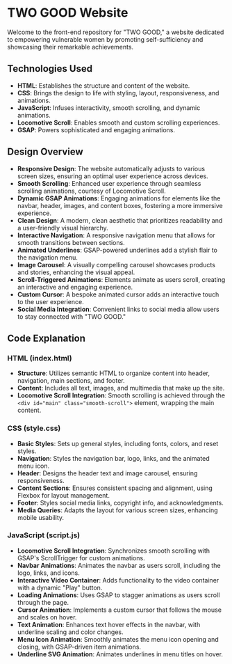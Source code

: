 # TWO GOOD Website

Welcome to the front-end repository for "TWO GOOD," a website dedicated to empowering vulnerable women by promoting self-sufficiency and showcasing their remarkable achievements.

## Technologies Used

- **HTML**: Establishes the structure and content of the website.
- **CSS**: Brings the design to life with styling, layout, responsiveness, and animations.
- **JavaScript**: Infuses interactivity, smooth scrolling, and dynamic animations.
- **Locomotive Scroll**: Enables smooth and custom scrolling experiences.
- **GSAP**: Powers sophisticated and engaging animations.

## Design Overview

- **Responsive Design**: The website automatically adjusts to various screen sizes, ensuring an optimal user experience across devices.
- **Smooth Scrolling**: Enhanced user experience through seamless scrolling animations, courtesy of Locomotive Scroll.
- **Dynamic GSAP Animations**: Engaging animations for elements like the navbar, header, images, and content boxes, fostering a more immersive experience.
- **Clean Design**: A modern, clean aesthetic that prioritizes readability and a user-friendly visual hierarchy.
- **Interactive Navigation**: A responsive navigation menu that allows for smooth transitions between sections.
- **Animated Underlines**: GSAP-powered underlines add a stylish flair to the navigation menu.
- **Image Carousel**: A visually compelling carousel showcases products and stories, enhancing the visual appeal.
- **Scroll-Triggered Animations**: Elements animate as users scroll, creating an interactive and engaging experience.
- **Custom Cursor**: A bespoke animated cursor adds an interactive touch to the user experience.
- **Social Media Integration**: Convenient links to social media allow users to stay connected with "TWO GOOD."

## Code Explanation

### HTML (index.html)
- **Structure**: Utilizes semantic HTML to organize content into header, navigation, main sections, and footer.
- **Content**: Includes all text, images, and multimedia that make up the site.
- **Locomotive Scroll Integration**: Smooth scrolling is achieved through the `<div id="main" class="smooth-scroll">` element, wrapping the main content.

### CSS (style.css)
- **Basic Styles**: Sets up general styles, including fonts, colors, and reset styles.
- **Navigation**: Styles the navigation bar, logo, links, and the animated menu icon.
- **Header**: Designs the header text and image carousel, ensuring responsiveness.
- **Content Sections**: Ensures consistent spacing and alignment, using Flexbox for layout management.
- **Footer**: Styles social media links, copyright info, and acknowledgments.
- **Media Queries**: Adapts the layout for various screen sizes, enhancing mobile usability.

### JavaScript (script.js)
- **Locomotive Scroll Integration**: Synchronizes smooth scrolling with GSAP's ScrollTrigger for custom animations.
- **Navbar Animations**: Animates the navbar as users scroll, including the logo, links, and icons.
- **Interactive Video Container**: Adds functionality to the video container with a dynamic "Play" button.
- **Loading Animations**: Uses GSAP to stagger animations as users scroll through the page.
- **Cursor Animation**: Implements a custom cursor that follows the mouse and scales on hover.
- **Text Animation**: Enhances text hover effects in the navbar, with underline scaling and color changes.
- **Menu Icon Animation**: Smoothly animates the menu icon opening and closing, with GSAP-driven item animations.
- **Underline SVG Animation**: Animates underlines in menu titles on hover.
